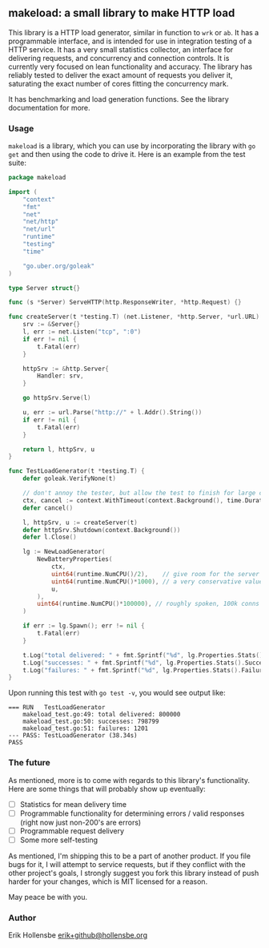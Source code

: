 ## makeload: a small library to make HTTP load

This library is a HTTP load generator, similar in function to `wrk` or `ab`. It
has a programmable interface, and is intended for use in integration testing of
a HTTP service. It has a very small statistics collector, an interface for
delivering requests, and concurrency and connection controls. It is currently
very focused on lean functionality and accuracy. The library has reliably
tested to deliver the exact amount of requests you deliver it, saturating the
exact number of cores fitting the concurrency mark.

It has benchmarking and load generation functions. See the library
documentation for more.

### Usage

`makeload` is a library, which you can use by incorporating the library with
`go get` and then using the code to drive it. Here is an example from the test
suite:

```go
package makeload

import (
	"context"
	"fmt"
	"net"
	"net/http"
	"net/url"
	"runtime"
	"testing"
	"time"

	"go.uber.org/goleak"
)

type Server struct{}

func (s *Server) ServeHTTP(http.ResponseWriter, *http.Request) {}

func createServer(t *testing.T) (net.Listener, *http.Server, *url.URL) {
	srv := &Server{}
	l, err := net.Listen("tcp", ":0")
	if err != nil {
		t.Fatal(err)
	}

	httpSrv := &http.Server{
		Handler: srv,
	}

	go httpSrv.Serve(l)

	u, err := url.Parse("http://" + l.Addr().String())
	if err != nil {
		t.Fatal(err)
	}

	return l, httpSrv, u
}

func TestLoadGenerator(t *testing.T) {
	defer goleak.VerifyNone(t)

	// don't annoy the tester, but allow the test to finish for large core counts.
	ctx, cancel := context.WithTimeout(context.Background(), time.Duration(runtime.NumCPU()*20)*time.Second)
	defer cancel()

	l, httpSrv, u := createServer(t)
	defer httpSrv.Shutdown(context.Background())
	defer l.Close()

	lg := NewLoadGenerator(
		NewBatteryProperties(
			ctx,
			uint64(runtime.NumCPU()/2),    // give room for the server to work
			uint64(runtime.NumCPU()*1000), // a very conservative value for modern processors
			u,
		),
		uint64(runtime.NumCPU()*100000), // roughly spoken, 100k conns * cpu count for the battery
	)

	if err := lg.Spawn(); err != nil {
		t.Fatal(err)
	}

	t.Log("total delivered: " + fmt.Sprintf("%d", lg.Properties.Stats().Successes()+lg.Properties.Stats().Failures()))
	t.Log("successes: " + fmt.Sprintf("%d", lg.Properties.Stats().Successes()))
	t.Log("failures: " + fmt.Sprintf("%d", lg.Properties.Stats().Failures()))
}

```

Upon running this test with `go test -v`, you would see output like:

```
=== RUN   TestLoadGenerator
    makeload_test.go:49: total delivered: 800000
    makeload_test.go:50: successes: 798799
    makeload_test.go:51: failures: 1201
--- PASS: TestLoadGenerator (38.34s)
PASS
```

### The future

As mentioned, more is to come with regards to this library's functionality.
Here are some things that will probably show up eventually:

-   [ ] Statistics for mean delivery time
-   [ ] Programmable functionality for determining errors / valid responses
        (right now just non-200's are errors)
-   [ ] Programmable request delivery
-   [ ] Some more self-testing

As mentioned, I'm shipping this to be a part of another product. If you file
bugs for it, I will attempt to service requests, but if they conflict with the
other project's goals, I strongly suggest you fork this library instead of push
harder for your changes, which is MIT licensed for a reason.

May peace be with you.

### Author

Erik Hollensbe <erik+github@hollensbe.org>
